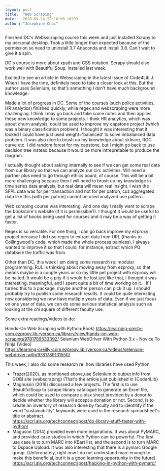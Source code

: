 ```yaml
---
layout: post
title:  "Web Scraping"
date:   2020-09-24 22:10:00 +0200
author: "Josephine Choi"
---
```



Finished DC's Websscraping course this week and just installed Scrapy to my personal desktop. Took a little longer than expected because of the permission so need to uninstall 3.7 Anaconda and install 3.8. Can't wait to give it a spin.

DC's course is more about xpath and CSS notation. Scrapy should also work well with Beautiful Soup. Installed last week.

Excited to see an article in Webscraping in the latest issue of Code4Lib J. When I have the time, definitely need to take a closer look at this. But the author uses Selenium, so that's something I don't have much background knowledge.

Made a lot of progress in DC. Some of the courses (such police activities, HR analytics) finished quickly, while regex and webscraping were more challenging. I think I may go back and take some notes and then applies these new knowledge to some projects. I think HR analytics, which was about churn analysis, could be used to improve my capstone project (which was a binary classification problem). I thought it was interesting that it looked I could have just used weight='balanced' to solve imbalanced data problem. It was also nice to brush up my knowledge about sklearn, ROC curve etc. I did random forest for my capstone, but I might go back to use decision tree instead because it would be more intrepretable to produce the diagram.

I actually thought about asking internally to see if we can get some real data from our library so that we can analyze our circ activities. Will need a partner plus need to go through ethics board, of course. This will be a bit more challenging because then I will need to brush up my knowledge in time series data analysis, but real data will mean real insight. I wish the SFPL data was for per transaction and not for per patron, cuz aggregated data like this (with per patron) cannot be used analyzed use pattern.  

Web scraping course was interesting. And one day I really want to scrape the bookstore's website (if it is permissible?). I thought it would be useful to get a list of books being used for courses and it may be a way of getting it faster.

Regex is so versatile. For one thing, I can go back improve my ezproxy project because I did use regex to extract data from URL (thanks to Collingwood's code, which made the whole process painless). I always wanted to improve it so that I could, for instance, extract which PQ database the traffic was from.

Other than DC, this week I am doing some research re: modular programming. RUL is thinking about moving away from ezproxy, so that means maybe in a couple years or so my little pet project with ezproxy will be halted. It would be a pity if it would be lost just like that, I thought it was interesting, meaningful, and I spent quite a bit of time working on it. . If I turned this to a package, maybe another person can pick it up. I should probably try to publish some research results. It could be quite interesting now considering we now have mutliple years of data. Even if we just focus on one year of data, we can do some serious statistical analysis such as looking at the chi square of different faculty use.

Some extra readings/videos to do:

Hands-On Web Scraping with Python(Book)
https://learning-oreilly-com.ezproxy.lib.ryerson.ca/library/view/hands-on-web-scraping/9781789533392/
Selenium WebDriver With Python 3.x - Novice To Ninja
(Video)  
https://learning-oreilly-com.ezproxy.lib.ryerson.ca/videos/selenium-webdriver-with/9781789131550/


This week, I also did some research re: how libraries have used Python

- Frazer(2020), as mentioned above,use Selenium to output info from GOBI site (webscraping) (That's the article just published in {Code4Lib}
- Magnuson (2016) discussed a few projects. The first is to use BeautifulSoup to scrape library catalogue to generate an Excel file, which could be used to compare a xlsx sheet provided by a donor to decide whether the library will accept a donation or not. Second, is to create an inventory of research done by faculty and to identitify if the word "sustainability" keywords were used in the research spreadsheet's  title or abstract.  
https://acrl.ala.org/techconnect/post/do-library-stuff-faster-with-python/
- Maguson (2014) provided even more inspirations. It was about PyMARC, and provided case studies in which Python can be powerful. The first use case is to turn MARC into KBart list, and the second is to turn MARC to Dspace Upload. It was also interesting that there is a pymarc Google group. (Unforunately, right now I do not understand marc enough to make this beneficial, but it is a good learning opportunity in the future).
https://acrl.ala.org/techconnect/post/hacking-in-python-with-pymarc/
